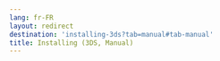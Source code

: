 ```yaml
---
lang: fr-FR
layout: redirect
destination: 'installing-3ds?tab=manual#tab-manual'
title: Installing (3DS, Manual)
---
```


